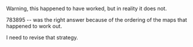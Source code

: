 Warning, this happened to have worked, but in reality it does not.

783895 -- was the right answer because of the ordering of the maps that happened to work out.

I need to revise that strategy.